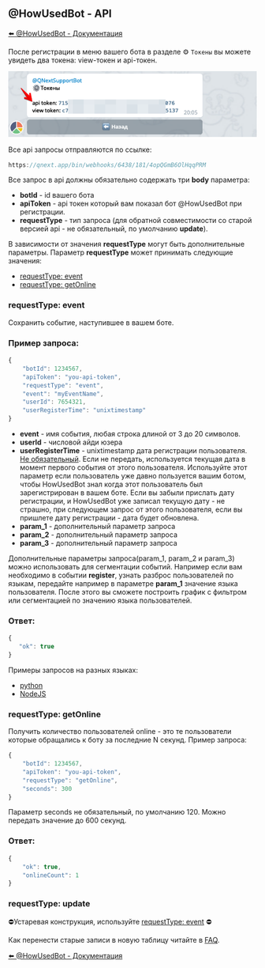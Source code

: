 ## @HowUsedBot - API

[⬅️ @HowUsedBot - Документация](/docs-test/howusedbot)



После регистрации в меню вашего бота в разделе ⚙️ `Токены` вы можете увидеть два токена: view-токен и api-токен.

![](./1.png)



Все api запросы отправляются по ссылке:
```js 
https://qnext.app/bin/webhooks/6438/181/4opQGmB6OlHqqPRM
```

Все запрос в api должны обязательно содержать три **body** параметра:
* **botId** - id вашего бота
* **apiToken** - api токен который вам показал бот @HowUsedBot при регистрации.
* **requestType** - тип запроса (для обратной совместимости со старой версией api - не обязательный, по умолчанию **update**).

В зависимости от значения **requestType** могут быть дополнительные параметры. Параметр **requestType** может принимать следующие значения:
* [requestType: event](#requesttype:-event)
* [requestType: getOnline](#requesttype:-getonline)
### requestType: event

Сохранить событие, наступившее в вашем боте.
### Пример запроса:
```js 
{
    "botId": 1234567,
    "apiToken": "you-api-token",
    "requestType": "event",
    "event": "myEventName",
    "userId": 7654321,
    "userRegisterTime": "unixtimestamp"
}
```
* **event** - имя события, любая строка длиной от 3 до 20 символов.
* **userId** - числовой айди юзера
* **userRegisterTime** - unixtimestamp дата регистрации пользователя. <u>Не обязательный</u>. Если не передать, используется текущая дата в момент первого события от этого пользователя. Используйте этот параметр если пользователь уже давно пользуется вашим ботом, чтобы HowUsedBot знал когда этот пользователь был зарегистрирован в вашем боте. Если вы забыли  прислать дату регистрации, и HowUsedBot уже записал текущую дату - не страшно, при следующем запрос от этого пользователя, если вы пришлете дату регистрации - дата будет обновлена.
* **param_1** - дополнительный параметр запроса
* **param_2** - дополнительный параметр запроса
* **param_3** - дополнительный параметр запроса

Дополнительные параметры запроса(param_1, param_2 и param_3) можно использовать для сегментации событий. Например если вам необходимо в событии **register**, узнать разброс пользователей по языкам, передайте например в параметре **param_1** значение языка пользователя. После этого вы сможете построить график с фильтром или сегментацией по значению языка пользователей.
### Ответ:
```js 
{
   "ok": true
}
```



Примеры запросов на разных языках:
* [python](/docs-test/howusedbot/api-python)
* [NodeJS](/docs-test/howusedbot/api-nodejs)
### requestType: getOnline

Получить количество пользователей online - это те пользователи которые обращались к боту за последние N секунд. Пример запроса:
```js 
{
    "botId": 1234567,
    "apiToken": "you-api-token",
    "requestType": "getOnline",
    "seconds": 300
}
```

Параметр seconds не обязательный, по умолчанию 120. Можно передать значение до 600 секунд.
### Ответ:
```js 
{
    "ok": true,
    "onlineCount": 1
}
```




### requestType: update

⛔️Устаревая конструкция, используйте [requestType: event](#requesttype:-event) ⛔️

 Как перенести старые записи в новую таблицу читайте в [FAQ](/docs-test/howusedbot/faq).



[⬅️ @HowUsedBot - Документация](/docs-test/howusedbot)


  

